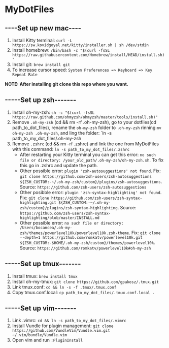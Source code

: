 # MyDotFiles

## ----Set up new mac----
1. Install Kitty terminal: `curl -L https://sw.kovidgoyal.net/kitty/installer.sh | sh /dev/stdin`
2. Install homebrew: `/bin/bash -c "$(curl -fsSL https://raw.githubusercontent.com/Homebrew/install/HEAD/install.sh)"`
3. Install git: `brew install git`
4. To increase cursor speed: `System Preferences => Keyboard => Key Repeat Rate`

**NOTE: After installing git clone this repo where you want.**

## -----Set up zsh-------
1. Install oh-my-zsh: `sh -c "$(curl -fsSL https://raw.github.com/ohmyzsh/ohmyzsh/master/tools/install.sh)"`
2. Remove `.oh-my-zsh` (cd && rm -rf .oh-my-zsh), go to your dotfiles(cd path_to_dot_files), rename the `oh-my-zsh` folder to `.oh-my-zsh` rinning `mv oh-my-zsh .oh-my-zsh`, and ling the folder: `ln -s path_to_my_dot_files/.oh-my-zsh
3. Remove `.zshrc` (cd && rm -rf .zshrc) and link the one from MyDotFiles with this command: `ln -s path_to_my_dot_files/.zshrc`
   - After restarting your Kitty terminal you can get this error: `no such file or directory: /your_old_path/.oh-my-zsh/oh-my-zsh.sh`. To fix this go in .zshrc and update the path.
   - Other possible error: `plugin 'zsh-autosuggestions' not found`. Fix: `git clone https://github.com/zsh-users/zsh-autosuggestions ${ZSH_CUSTOM:-~/.oh-my-zsh/custom}/plugins/zsh-autosuggestions`. Source: `https://github.com/zsh-users/zsh-autosuggestions`
   - Other posibble error: `plugin 'zsh-syntax-highlighting' not found`. Fix: `git clone https://github.com/zsh-users/zsh-syntax-highlighting.git ${ZSH_CUSTOM:-~/.oh-my-zsh/custom}/plugins/zsh-syntax-highlighting`. Source: `https://github.com/zsh-users/zsh-syntax-highlighting/blob/master/INSTALL.md`    
   - Other possible error: `no such file or directory: /Users/bocancea/.oh-my-zsh/themes/powerlevel10k/powerlevel10k.zsh-theme`. Fix: `git clone --depth=1 https://github.com/romkatv/powerlevel10k.git ${ZSH_CUSTOM:-$HOME/.oh-my-zsh/custom}/themes/powerlevel10k`. Source: `https://github.com/romkatv/powerlevel10k#oh-my-zsh`

## -----Set up tmux-------
1. Install tmux: `brew install tmux`
2. Install oh-my-tmux: `git clone https://github.com/gpakosz/.tmux.git`
3. Link tmux.conf: `cd && ln -s -f .tmux/.tmux.conf`
4. Copy tmux.conf.local: `cp path_to_my_dot_files/.tmux.conf.local .`

## -----Set up vim-------
1. Link .vimrc: `cd && ln -s path_to_my_dot_files/.vimrc`
2. Install Vundle for plugin management: `git clone https://github.com/VundleVim/Vundle.vim.git ~/.vim/bundle/Vundle.vim`
3. Open vim and run `:PluginInstall`





